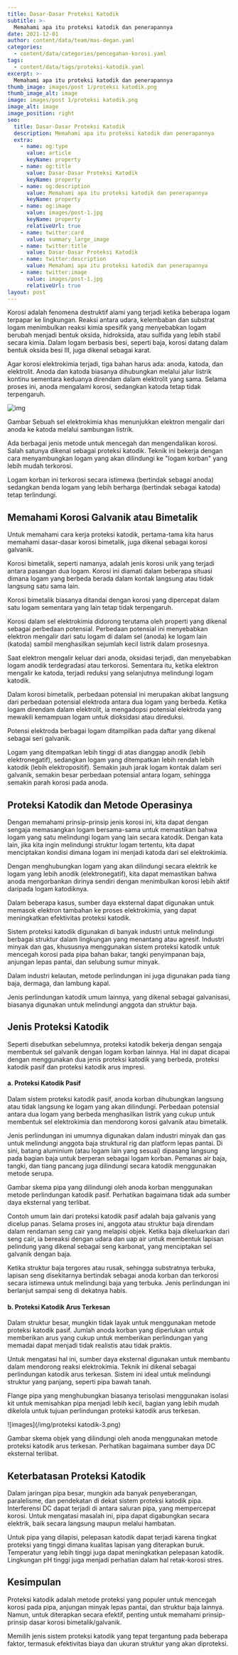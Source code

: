 ```yaml
---
title: Dasar-Dasar Proteksi Katodik
subtitle: >-
  Memahami apa itu proteksi katodik dan penerapannya
date: 2021-12-01
author: content/data/team/mas-degan.yaml
categories:
  - content/data/categories/pencegahan-korosi.yaml
tags:
  - content/data/tags/proteksi-katodik.yaml
excerpt: >-
  Memahami apa itu proteksi katodik dan penerapannya
thumb_image: images/post 1/proteksi katodik.png
thumb_image_alt: image
image: images/post 1/proteksi katodik.png
image_alt: image
image_position: right
seo:
  title: Dasar-Dasar Proteksi Katodik
  description: Memahami apa itu proteksi katodik dan penerapannya
  extra:
    - name: og:type
      value: article
      keyName: property
    - name: og:title
      value: Dasar-Dasar Proteksi Katodik
      keyName: property
    - name: og:description
      value: Memahami apa itu proteksi katodik dan penerapannya
      keyName: property
    - name: og:image
      value: images/post-1.jpg
      keyName: property
      relativeUrl: true
    - name: twitter:card
      value: summary_large_image
    - name: twitter:title
      value: Dasar-Dasar Proteksi Katodik
    - name: twitter:description
      value: Memahami apa itu proteksi katodik dan penerapannya
    - name: twitter:image
      value: images/post-1.jpg
      relativeUrl: true
layout: post
---
```


Korosi adalah fenomena destruktif alami yang terjadi ketika beberapa logam terpapar ke lingkungan. Reaksi antara udara, kelembaban dan substrat logam menimbulkan reaksi kimia spesifik yang menyebabkan logam berubah menjadi bentuk oksida, hidroksida, atau sulfida yang lebih stabil secara kimia. Dalam logam berbasis besi, seperti baja, korosi datang dalam bentuk oksida besi III, juga dikenal sebagai karat.

Agar korosi elektrokimia terjadi, tiga bahan harus ada: anoda, katoda, dan elektrolit. Anoda dan katoda biasanya dihubungkan melalui jalur listrik kontinu sementara keduanya direndam dalam elektrolit yang sama. Selama proses ini, anoda mengalami korosi, sedangkan katoda tetap tidak terpengaruh. 

<img src="https://github.com/setargyoom/spectacular-crane-efab9/blob/163051872a1214533ea1faaee318f521295b6ccc/public/images/post%201/proteksi%20katodik-1.png" alt="img"/>
     
Gambar Sebuah sel elektrokimia khas menunjukkan elektron mengalir dari anoda ke katoda melalui sambungan listrik. 

Ada berbagai jenis metode untuk mencegah dan mengendalikan korosi. Salah satunya dikenal sebagai proteksi katodik. Teknik ini bekerja dengan cara menyambungkan logam yang akan dilindungi ke "logam korban" yang lebih mudah terkorosi. 

Logam korban ini terkorosi secara istimewa (bertindak sebagai anoda) sedangkan benda logam yang lebih berharga (bertindak sebagai katoda) tetap terlindungi. 

## Memahami Korosi Galvanik atau Bimetalik
Untuk memahami cara kerja proteksi katodik, pertama-tama kita harus memahami dasar-dasar korosi bimetalik, juga dikenal sebagai korosi galvanik. 

Korosi bimetalik, seperti namanya, adalah jenis korosi unik yang terjadi antara pasangan dua logam. Korosi ini diamati dalam beberapa situasi dimana logam yang berbeda berada dalam kontak langsung atau tidak langsung satu sama lain. 

Korosi bimetalik biasanya ditandai dengan korosi yang dipercepat dalam satu logam sementara yang lain tetap tidak terpengaruh. 

Korosi dalam sel elektrokimia didorong terutama oleh properti yang dikenal sebagai perbedaan potensial. Perbedaan potensial ini menyebabkan elektron mengalir dari satu logam di dalam sel (anoda) ke logam lain (katoda) sambil menghasilkan sejumlah kecil listrik dalam prosesnya. 

Saat elektron mengalir keluar dari anoda, oksidasi terjadi, dan menyebabkan logam anodik terdegradasi atau terkorosi. Sementara itu, ketika elektron mengalir ke katoda, terjadi reduksi yang selanjutnya melindungi logam katodik.

Dalam korosi bimetalik, perbedaan potensial ini merupakan akibat langsung dari perbedaan potensial elektroda antara dua logam yang berbeda. Ketika logam direndam dalam elektrolit, ia mengadopsi potensial elektroda yang mewakili kemampuan logam untuk dioksidasi atau direduksi. 

Potensi elektroda berbagai logam ditampilkan pada daftar yang dikenal sebagai seri galvanik. 

Logam yang ditempatkan lebih tinggi di atas dianggap anodik (lebih elektronegatif), sedangkan logam yang ditempatkan lebih rendah lebih katodik (lebih elektropositif). Semakin jauh jarak logam kontak dalam seri galvanik, semakin besar perbedaan potensial antara logam, sehingga semakin parah korosi pada anoda. 

## Proteksi Katodik dan Metode Operasinya
Dengan memahami prinsip-prinsip jenis korosi ini, kita dapat dengan sengaja memasangkan logam bersama-sama untuk memastikan bahwa logam yang satu melindungi logam yang lain secara katodik. Dengan kata lain, jika kita ingin melindungi struktur logam tertentu, kita dapat menciptakan kondisi dimana logam ini menjadi katoda dari sel elektrokimia.

Dengan menghubungkan logam yang akan dilindungi secara elektrik ke logam yang lebih anodik (elektronegatif), kita dapat memastikan bahwa anoda mengorbankan dirinya sendiri dengan menimbulkan korosi lebih aktif daripada logam katodiknya.

Dalam beberapa kasus, sumber daya eksternal dapat digunakan untuk memasok elektron tambahan ke proses elektrokimia, yang dapat meningkatkan efektivitas proteksi katodik. 

Sistem proteksi katodik digunakan di banyak industri untuk melindungi berbagai struktur dalam lingkungan yang menantang atau agresif. Industri minyak dan gas, khususnya menggunakan sistem proteksi katodik untuk mencegah korosi pada pipa bahan bakar, tangki penyimpanan baja, anjungan lepas pantai, dan selubung sumur minyak. 

Dalam industri kelautan, metode perlindungan ini juga digunakan pada tiang baja, dermaga, dan lambung kapal. 

Jenis perlindungan katodik umum lainnya, yang dikenal sebagai galvanisasi, biasanya digunakan untuk melindungi anggota dan struktur baja. 

## Jenis Proteksi Katodik
Seperti disebutkan sebelumnya, proteksi katodik bekerja dengan sengaja membentuk sel galvanik dengan logam korban lainnya. Hal ini dapat dicapai dengan menggunakan dua jenis proteksi katodik yang berbeda, proteksi katodik pasif dan proteksi katodik arus impresi. 

#### a. Proteksi Katodik Pasif 
Dalam sistem proteksi katodik pasif, anoda korban dihubungkan langsung atau tidak langsung ke logam yang akan dilindungi. Perbedaan potensial antara dua logam yang berbeda menghasilkan listrik yang cukup untuk membentuk sel elektrokimia dan mendorong korosi galvanik atau bimetalik. 

Jenis perlindungan ini umumnya digunakan dalam industri minyak dan gas untuk melindungi anggota baja struktural rig dan platform lepas pantai. Di sini, batang aluminium (atau logam lain yang sesuai) dipasang langsung pada bagian baja untuk berperan sebagai logam korban. Pemanas air baja, tangki, dan tiang pancang juga dilindungi secara katodik menggunakan metode serupa. 

Gambar skema pipa yang dilindungi oleh anoda korban menggunakan metode perlindungan katodik pasif. Perhatikan bagaimana tidak ada sumber daya eksternal yang terlibat.

Contoh umum lain dari proteksi katodik pasif adalah baja galvanis yang dicelup panas. Selama proses ini, anggota atau struktur baja direndam dalam rendaman seng cair yang melapisi objek. Ketika baja dikeluarkan dari seng cair, ia bereaksi dengan udara dan uap air untuk membentuk lapisan pelindung yang dikenal sebagai seng karbonat, yang menciptakan sel galvanik dengan baja. 

Ketika struktur baja tergores atau rusak, sehingga substratnya terbuka, lapisan seng disekitarnya bertindak sebagai anoda korban dan terkorosi secara istimewa untuk melindungi baja yang terbuka. Jenis perlindungan ini berlanjut sampai seng di dekatnya habis.

#### b. Proteksi Katodik Arus Terkesan
Dalam struktur besar, mungkin tidak layak untuk menggunakan metode proteksi katodik pasif. Jumlah anoda korban yang diperlukan untuk memberikan arus yang cukup untuk memberikan perlindungan yang memadai dapat menjadi tidak realistis atau tidak praktis. 

Untuk mengatasi hal ini, sumber daya eksternal digunakan untuk membantu dalam mendorong reaksi elektrokimia. Teknik ini dikenal sebagai perlindungan katodik arus terkesan. Sistem ini ideal untuk melindungi struktur yang panjang, seperti pipa bawah tanah. 

Flange pipa yang menghubungkan biasanya terisolasi menggunakan isolasi kit untuk memisahkan pipa menjadi lebih kecil, bagian yang lebih mudah dikelola untuk tujuan perlindungan proteksi katodik arus terkesan. 

![images](/img/proteksi katodik-3.png)

Gambar skema objek yang dilindungi oleh anoda menggunakan metode proteksi katodik arus terkesan. Perhatikan bagaimana sumber daya DC eksternal terlibat.

## Keterbatasan Proteksi Katodik
Dalam jaringan pipa besar, mungkin ada banyak penyeberangan, paralelisme, dan pendekatan di dekat sistem proteksi katodik pipa. Interferensi DC dapat terjadi di antara saluran pipa, yang mempercepat korosi. Untuk mengatasi masalah ini, pipa dapat digabungkan secara elektrik, baik secara langsung maupun melalui hambatan. 

Untuk pipa yang dilapisi, pelepasan katodik dapat terjadi karena tingkat proteksi yang tinggi dimana kualitas lapisan yang diterapkan buruk. Temperatur yang lebih tinggi juga dapat meningkatkan pelepasan katodik. Lingkungan pH tinggi juga menjadi perhatian dalam hal retak-korosi stres.

## Kesimpulan 
Proteksi katodik adalah metode proteksi yang populer untuk mencegah korosi pada pipa, anjungan minyak lepas pantai, dan struktur baja lainnya. Namun, untuk diterapkan secara efektif, penting untuk memahami prinsip-prinsip dasar korosi bimetalik/galvanik. 

Memilih jenis sistem proteksi katodik yang tepat tergantung pada beberapa faktor, termasuk efektivitas biaya dan ukuran struktur yang akan diproteksi.
